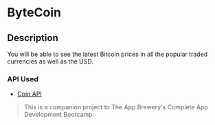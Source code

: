 # ByteCoin

## Description

You will be able to see the latest Bitcoin prices in all the popular traded currencies as well as the USD.

### API Used

* [Coin API](https://www.coinapi.io/)

>This is a companion project to The App Brewery's Complete App Development Bootcamp.
